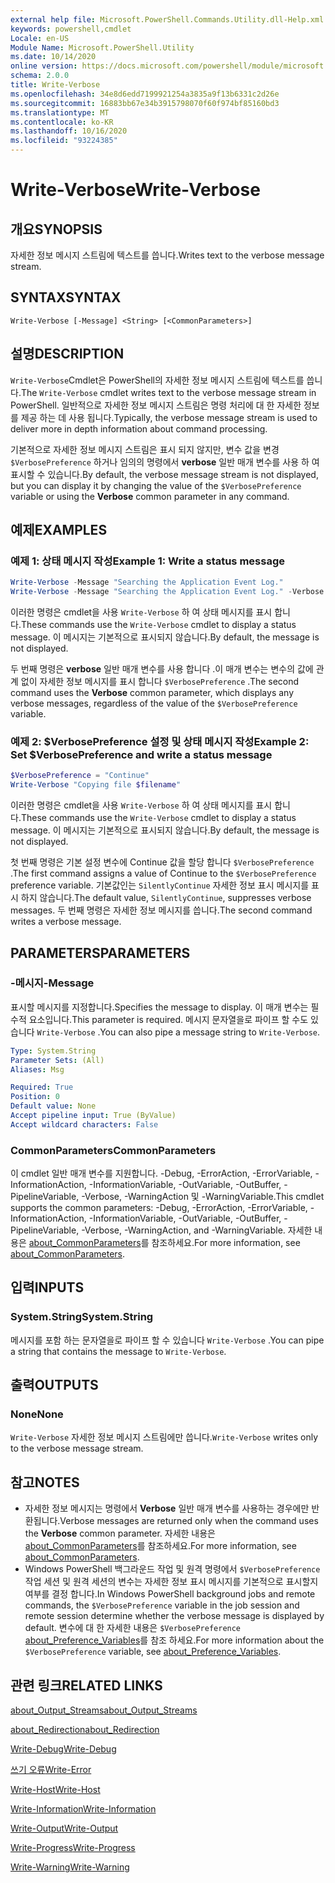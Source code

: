 ```yaml
---
external help file: Microsoft.PowerShell.Commands.Utility.dll-Help.xml
keywords: powershell,cmdlet
Locale: en-US
Module Name: Microsoft.PowerShell.Utility
ms.date: 10/14/2020
online version: https://docs.microsoft.com/powershell/module/microsoft.powershell.utility/write-verbose?view=powershell-7&WT.mc_id=ps-gethelp
schema: 2.0.0
title: Write-Verbose
ms.openlocfilehash: 34e8d6edd7199921254a3835a9f13b6331c2d26e
ms.sourcegitcommit: 16883bb67e34b3915798070f60f974bf85160bd3
ms.translationtype: MT
ms.contentlocale: ko-KR
ms.lasthandoff: 10/16/2020
ms.locfileid: "93224385"
---
```

# <span data-ttu-id="103e2-103">Write-Verbose</span><span class="sxs-lookup"><span data-stu-id="103e2-103">Write-Verbose</span></span>

## <span data-ttu-id="103e2-104">개요</span><span class="sxs-lookup"><span data-stu-id="103e2-104">SYNOPSIS</span></span>
<span data-ttu-id="103e2-105">자세한 정보 메시지 스트림에 텍스트를 씁니다.</span><span class="sxs-lookup"><span data-stu-id="103e2-105">Writes text to the verbose message stream.</span></span>

## <span data-ttu-id="103e2-106">SYNTAX</span><span class="sxs-lookup"><span data-stu-id="103e2-106">SYNTAX</span></span>

```
Write-Verbose [-Message] <String> [<CommonParameters>]
```

## <span data-ttu-id="103e2-107">설명</span><span class="sxs-lookup"><span data-stu-id="103e2-107">DESCRIPTION</span></span>

<span data-ttu-id="103e2-108">`Write-Verbose`Cmdlet은 PowerShell의 자세한 정보 메시지 스트림에 텍스트를 씁니다.</span><span class="sxs-lookup"><span data-stu-id="103e2-108">The `Write-Verbose` cmdlet writes text to the verbose message stream in PowerShell.</span></span> <span data-ttu-id="103e2-109">일반적으로 자세한 정보 메시지 스트림은 명령 처리에 대 한 자세한 정보를 제공 하는 데 사용 됩니다.</span><span class="sxs-lookup"><span data-stu-id="103e2-109">Typically, the verbose message stream is used to deliver more in depth information about command processing.</span></span>

<span data-ttu-id="103e2-110">기본적으로 자세한 정보 메시지 스트림은 표시 되지 않지만, 변수 값을 변경 `$VerbosePreference` 하거나 임의의 명령에서 **verbose** 일반 매개 변수를 사용 하 여 표시할 수 있습니다.</span><span class="sxs-lookup"><span data-stu-id="103e2-110">By default, the verbose message stream is not displayed, but you can display it by changing the value of the `$VerbosePreference` variable or using the **Verbose** common parameter in any command.</span></span>

## <span data-ttu-id="103e2-111">예제</span><span class="sxs-lookup"><span data-stu-id="103e2-111">EXAMPLES</span></span>

### <span data-ttu-id="103e2-112">예제 1: 상태 메시지 작성</span><span class="sxs-lookup"><span data-stu-id="103e2-112">Example 1: Write a status message</span></span>

```powershell
Write-Verbose -Message "Searching the Application Event Log."
Write-Verbose -Message "Searching the Application Event Log." -Verbose
```

<span data-ttu-id="103e2-113">이러한 명령은 cmdlet을 사용 `Write-Verbose` 하 여 상태 메시지를 표시 합니다.</span><span class="sxs-lookup"><span data-stu-id="103e2-113">These commands use the `Write-Verbose` cmdlet to display a status message.</span></span> <span data-ttu-id="103e2-114">이 메시지는 기본적으로 표시되지 않습니다.</span><span class="sxs-lookup"><span data-stu-id="103e2-114">By default, the message is not displayed.</span></span>

<span data-ttu-id="103e2-115">두 번째 명령은 **verbose** 일반 매개 변수를 사용 합니다 .이 매개 변수는 변수의 값에 관계 없이 자세한 정보 메시지를 표시 합니다 `$VerbosePreference` .</span><span class="sxs-lookup"><span data-stu-id="103e2-115">The second command uses the **Verbose** common parameter, which displays any verbose messages, regardless of the value of the `$VerbosePreference` variable.</span></span>

### <span data-ttu-id="103e2-116">예제 2: $VerbosePreference 설정 및 상태 메시지 작성</span><span class="sxs-lookup"><span data-stu-id="103e2-116">Example 2: Set $VerbosePreference and write a status message</span></span>

```powershell
$VerbosePreference = "Continue"
Write-Verbose "Copying file $filename"
```

<span data-ttu-id="103e2-117">이러한 명령은 cmdlet을 사용 `Write-Verbose` 하 여 상태 메시지를 표시 합니다.</span><span class="sxs-lookup"><span data-stu-id="103e2-117">These commands use the `Write-Verbose` cmdlet to display a status message.</span></span> <span data-ttu-id="103e2-118">이 메시지는 기본적으로 표시되지 않습니다.</span><span class="sxs-lookup"><span data-stu-id="103e2-118">By default, the message is not displayed.</span></span>

<span data-ttu-id="103e2-119">첫 번째 명령은 기본 설정 변수에 Continue 값을 할당 합니다 `$VerbosePreference` .</span><span class="sxs-lookup"><span data-stu-id="103e2-119">The first command assigns a value of Continue to the `$VerbosePreference` preference variable.</span></span> <span data-ttu-id="103e2-120">기본값인는 `SilentlyContinue` 자세한 정보 표시 메시지를 표시 하지 않습니다.</span><span class="sxs-lookup"><span data-stu-id="103e2-120">The default value, `SilentlyContinue`, suppresses verbose messages.</span></span> <span data-ttu-id="103e2-121">두 번째 명령은 자세한 정보 메시지를 씁니다.</span><span class="sxs-lookup"><span data-stu-id="103e2-121">The second command writes a verbose message.</span></span>

## <span data-ttu-id="103e2-122">PARAMETERS</span><span class="sxs-lookup"><span data-stu-id="103e2-122">PARAMETERS</span></span>

### <span data-ttu-id="103e2-123">-메시지</span><span class="sxs-lookup"><span data-stu-id="103e2-123">-Message</span></span>

<span data-ttu-id="103e2-124">표시할 메시지를 지정합니다.</span><span class="sxs-lookup"><span data-stu-id="103e2-124">Specifies the message to display.</span></span> <span data-ttu-id="103e2-125">이 매개 변수는 필수적 요소입니다.</span><span class="sxs-lookup"><span data-stu-id="103e2-125">This parameter is required.</span></span> <span data-ttu-id="103e2-126">메시지 문자열을로 파이프 할 수도 있습니다 `Write-Verbose` .</span><span class="sxs-lookup"><span data-stu-id="103e2-126">You can also pipe a message string to `Write-Verbose`.</span></span>

```yaml
Type: System.String
Parameter Sets: (All)
Aliases: Msg

Required: True
Position: 0
Default value: None
Accept pipeline input: True (ByValue)
Accept wildcard characters: False
```

### <span data-ttu-id="103e2-127">CommonParameters</span><span class="sxs-lookup"><span data-stu-id="103e2-127">CommonParameters</span></span>

<span data-ttu-id="103e2-128">이 cmdlet 일반 매개 변수를 지원합니다. -Debug, -ErrorAction, -ErrorVariable, -InformationAction, -InformationVariable, -OutVariable, -OutBuffer, -PipelineVariable, -Verbose, -WarningAction 및 -WarningVariable.</span><span class="sxs-lookup"><span data-stu-id="103e2-128">This cmdlet supports the common parameters: -Debug, -ErrorAction, -ErrorVariable, -InformationAction, -InformationVariable, -OutVariable, -OutBuffer, -PipelineVariable, -Verbose, -WarningAction, and -WarningVariable.</span></span> <span data-ttu-id="103e2-129">자세한 내용은 [about_CommonParameters](../Microsoft.PowerShell.Core/About/about_CommonParameters.md)를 참조하세요.</span><span class="sxs-lookup"><span data-stu-id="103e2-129">For more information, see [about_CommonParameters](../Microsoft.PowerShell.Core/About/about_CommonParameters.md).</span></span>

## <span data-ttu-id="103e2-130">입력</span><span class="sxs-lookup"><span data-stu-id="103e2-130">INPUTS</span></span>

### <span data-ttu-id="103e2-131">System.String</span><span class="sxs-lookup"><span data-stu-id="103e2-131">System.String</span></span>

<span data-ttu-id="103e2-132">메시지를 포함 하는 문자열을로 파이프 할 수 있습니다 `Write-Verbose` .</span><span class="sxs-lookup"><span data-stu-id="103e2-132">You can pipe a string that contains the message to `Write-Verbose`.</span></span>

## <span data-ttu-id="103e2-133">출력</span><span class="sxs-lookup"><span data-stu-id="103e2-133">OUTPUTS</span></span>

### <span data-ttu-id="103e2-134">None</span><span class="sxs-lookup"><span data-stu-id="103e2-134">None</span></span>

<span data-ttu-id="103e2-135">`Write-Verbose` 자세한 정보 메시지 스트림에만 씁니다.</span><span class="sxs-lookup"><span data-stu-id="103e2-135">`Write-Verbose` writes only to the verbose message stream.</span></span>

## <span data-ttu-id="103e2-136">참고</span><span class="sxs-lookup"><span data-stu-id="103e2-136">NOTES</span></span>

- <span data-ttu-id="103e2-137">자세한 정보 메시지는 명령에서 **Verbose** 일반 매개 변수를 사용하는 경우에만 반환됩니다.</span><span class="sxs-lookup"><span data-stu-id="103e2-137">Verbose messages are returned only when the command uses the **Verbose** common parameter.</span></span> <span data-ttu-id="103e2-138">자세한 내용은 [about_CommonParameters](https://go.microsoft.com/fwlink/?LinkID=113216)를 참조하세요.</span><span class="sxs-lookup"><span data-stu-id="103e2-138">For more information, see [about_CommonParameters](https://go.microsoft.com/fwlink/?LinkID=113216).</span></span>
- <span data-ttu-id="103e2-139">Windows PowerShell 백그라운드 작업 및 원격 명령에서 `$VerbosePreference` 작업 세션 및 원격 세션의 변수는 자세한 정보 표시 메시지를 기본적으로 표시할지 여부를 결정 합니다.</span><span class="sxs-lookup"><span data-stu-id="103e2-139">In Windows PowerShell background jobs and remote commands, the `$VerbosePreference` variable in the job session and remote session determine whether the verbose message is displayed by default.</span></span>
  <span data-ttu-id="103e2-140">변수에 대 한 자세한 내용은 `$VerbosePreference` [about_Preference_Variables](../Microsoft.PowerShell.Core/About/about_Preference_Variables.md)를 참조 하세요.</span><span class="sxs-lookup"><span data-stu-id="103e2-140">For more information about the `$VerbosePreference` variable, see [about_Preference_Variables](../Microsoft.PowerShell.Core/About/about_Preference_Variables.md).</span></span>

## <span data-ttu-id="103e2-141">관련 링크</span><span class="sxs-lookup"><span data-stu-id="103e2-141">RELATED LINKS</span></span>

[<span data-ttu-id="103e2-142">about_Output_Streams</span><span class="sxs-lookup"><span data-stu-id="103e2-142">about_Output_Streams</span></span>](../Microsoft.PowerShell.Core/About/about_Output_Streams.md)

[<span data-ttu-id="103e2-143">about_Redirection</span><span class="sxs-lookup"><span data-stu-id="103e2-143">about_Redirection</span></span>](../Microsoft.PowerShell.Core/About/about_Redirection.md)

[<span data-ttu-id="103e2-144">Write-Debug</span><span class="sxs-lookup"><span data-stu-id="103e2-144">Write-Debug</span></span>](Write-Debug.md)

[<span data-ttu-id="103e2-145">쓰기 오류</span><span class="sxs-lookup"><span data-stu-id="103e2-145">Write-Error</span></span>](Write-Error.md)

[<span data-ttu-id="103e2-146">Write-Host</span><span class="sxs-lookup"><span data-stu-id="103e2-146">Write-Host</span></span>](Write-Host.md)

[<span data-ttu-id="103e2-147">Write-Information</span><span class="sxs-lookup"><span data-stu-id="103e2-147">Write-Information</span></span>](Write-Information.md)

[<span data-ttu-id="103e2-148">Write-Output</span><span class="sxs-lookup"><span data-stu-id="103e2-148">Write-Output</span></span>](Write-Output.md)

[<span data-ttu-id="103e2-149">Write-Progress</span><span class="sxs-lookup"><span data-stu-id="103e2-149">Write-Progress</span></span>](Write-Progress.md)

[<span data-ttu-id="103e2-150">Write-Warning</span><span class="sxs-lookup"><span data-stu-id="103e2-150">Write-Warning</span></span>](Write-Warning.md)
